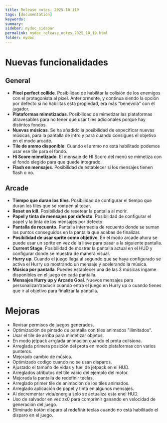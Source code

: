 ```yaml
---
title: Release notes. 2025-10-119
tags: [documentation]
keywords:
summary: 
sidebar: mydoc_sidebar
permalink: mydoc_release_notes_2025_10_19.html
folder: mydoc
---
```


# Nuevas funcionalidades
## General
- **Pixel perfect collide**. Posibilidad de habilitar la colisión de los enemigos con el protagonista al pixel. Anteriormente, y continua siendo la opción por defecto si no habilitas esta propiedad, era más "benevola" con el jugador.
- **Plataformas mimetizadas**. Posibilidad de mimetizar las plataformas atravesables para no tener que usar tiles adicionales porque hay distintos fondos.
- **Nuevas músicas**. Se ha añadido la posibilidad de especificar nuevas músicas, para la pantalla de intro y para cuando consigues el objetivo en el modo arcade.
- **Tile de ammo disponible**. Cuando el ammo no está habilitado podemos usar ese tile para el fondo.
- **Hi Score mimetizado**. El mensaje de HI Score del menú se mimetiza con el fondo elegido para que quede integrado.
- **Flash en mensajes**. Posibilidad de establecer si los mensajes tienen flash o no.

## Arcade
- **Tiempo que duran los tiles**. Posibilidad de configurar el tiempo que duran los tiles que se rompen al tocar.
- **Reset on kill**. Posibilidad de resetear la pantalla al morir.
- **Papel y tinta de mensajes por defecto**. Posibilidad de configurar el papel y la tinta de los mensajes por defecto.
- **Pantalla de recuento**. Pantalla intermedia de recuento donde se suman los puntos conseguidos en la pantalla que acabas de finalizar.
- **Posibilidad de usar sprite como objetivo**. En el modo arcade ahora se puede usar un sprite en vez de la llave para pasar a la siguiente pantalla.
- **Current Stage**. Posibilidad de mostrar la pantalla actual en el HUD y configurar donde se muestra de manera visual.
- **Hurry up**. Cuando el juego llega al segundo que se haya configurado se activa el Hurry up mostrando un mensaje y acelerando la música.
- **Música por pantalla**. Puedes establecer una de las 3 músicas ingame disponibles en el juego en cada pantalla.
- **Mensajes Hurry up y Arcade Goal**. Nuevos mensajes para personalizar/traducir cuando entra el juego en Hurry up o cuando tienes que ir al objetivo para finalizar la pantalla.

# Mejoras
- Revisar permisos de juegos generados.
- Optimización de pintado de pantalla con tiles animados "ilimitados".
- Usar el tile de arriba para mimetizar objetos.
- En modo jetpack arrglada animación cuando el prota colisiona.
- Arreglada primera posición del prota en modo plataformas con varios punteros.
- Mejorado cambio de música.
- Optimizado codigo cuando no se usan disparos.
- Ajustado el tamaño de vidas y fuel de jetpack en el HUD.
- Arreglados atributos del tile vacio del ejemplo del motor.
- Mejorada la pantalla de redefinir teclas.
- Arreglado primer tile de animación de los tiles animados.
- Arreglado aplicación de papel y tinta en algunos mensajes.
- Al decrementar vida/energia solo se actualiza esta enel HUD.
- Uso de salvador en vez zx0 para comprimir ganando en velocidad de generación del juego.
- Eliminado botón disparo al redefinir teclas cuando no está habilitado el disparo en el juego.


